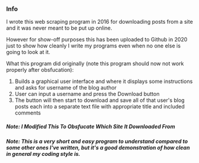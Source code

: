 ### Info

I wrote this web scraping program in 2016 for downloading posts from a site and it was never meant to be put up online.

However for show-off purposes this has been uploaded to Github in 2020 just to show how cleanly I write my programs even when no one else is going to look at it.

What this program did originally (note this program should now not work properly after obsfucation):
1) Builds a graphical user interface and where it displays some instructions and asks for username of the blog author
2) User can input a username and press the Download button
3) The button will then start to download and save all of that user's blog posts each into a separate text file with appropriate title and included comments

##### Note: I Modified This To Obsfucate Which Site It Downloaded From

##### Note: This is a very short and easy program to understand compared to some other ones I've written, but it's a good demonstration of how clean in general my coding style is.

